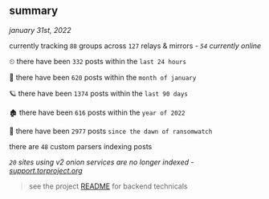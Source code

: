 
## summary
_january 31st, 2022_

currently tracking `88` groups across `127` relays & mirrors - _`54` currently online_

⏲ there have been `332` posts within the `last 24 hours`

🦈 there have been `620` posts within the `month of january`

🪐 there have been `1374` posts within the `last 90 days`

🏚 there have been `616` posts within the `year of 2022`

🦕 there have been `2977` posts `since the dawn of ransomwatch`

there are `48` custom parsers indexing posts

_`20` sites using v2 onion services are no longer indexed - [support.torproject.org](https://support.torproject.org/onionservices/v2-deprecation/)_

> see the project [README](https://github.com/thetanz/ransomwatch#ransomwatch--) for backend technicals
